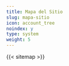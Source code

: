 ```yaml
---
title: Mapa del Sitio
slug: mapa-sitio
icon: account_tree
noindex: y
type: system
weight: 5
---
```

{{< sitemap >}}